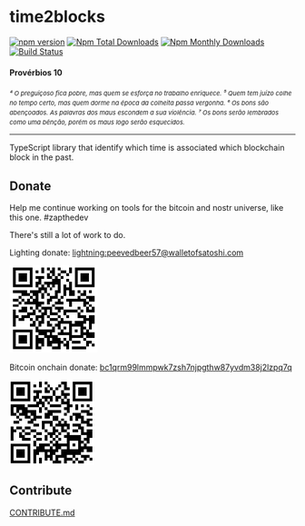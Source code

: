 # time2blocks

[![npm version](https://badge.fury.io/js/@belomonte/time2blocks.svg)](https://badge.fury.io/js/@belomonte/time2blocks)
[![Npm Total Downloads](https://img.shields.io/npm/dt/@belomonte/time2blocks.svg)](https://github.com/antonioconselheiro/time2blocks)
[![Npm Monthly Downloads](https://img.shields.io/npm/dm/@belomonte/time2blocks.svg)](https://github.com/antonioconselheiro/time2blocks)
[![Build Status](https://travis-ci.org/antonioconselheiro/time2blocks.svg?branch=master)](https://travis-ci.org/antonioconselheiro/time2blocks)

#### Provérbios 10
<span style="font-size:11px;font-style:italic;">
⁴ O preguiçoso fica pobre, mas quem se esforça no trabalho enriquece.
⁵ Quem tem juízo colhe no tempo certo, mas quem dorme na época da colheita passa vergonha.
⁶ Os bons são abençoados. As palavras dos maus escondem a sua violência.
⁷ Os bons serão lembrados como uma bênção, porém os maus logo serão esquecidos.
</span> 

_____

TypeScript library that identify which time is associated which blockchain block in the past.

## Donate
Help me continue working on tools for the bitcoin and nostr universe, like this one. #zapthedev

There's still a lot of work to do.

Lighting donate: <a href="lightning:peevedbeer57@walletofsatoshi.com">lightning:peevedbeer57@walletofsatoshi.com</a>

![zap me](./docs/qrcode-wallet-lighting.png)

Bitcoin onchain donate: <a href="bitcoin:bc1qrm99lmmpwk7zsh7njpgthw87yvdm38j2lzpq7q">bc1qrm99lmmpwk7zsh7njpgthw87yvdm38j2lzpq7q</a>

![zap me](./docs/qrcode-wallet-bitcoin.png)

## Contribute
[CONTRIBUTE.md](./CONTRIBUTE.md)
